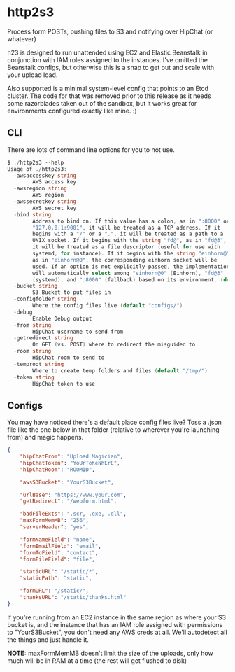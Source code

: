 # http2s3
Process form POSTs, pushing files to S3 and notifying over HipChat (or whatever)

h23 is designed to run unattended using EC2 and Elastic Beanstalk in conjunction 
with IAM roles assigned to the instances. I've omitted the Beanstalk configs, but
otherwise this is a snap to get out and scale with your upload load.

Also supported is a minimal system-level config that points to an Etcd cluster.
The code for that was removed prior to this release as it needs some razorblades
taken out of the sandbox, but it works great for environments configured exactly 
like mine. :)

## CLI

There are lots of command line options for you to not use.
```go
$ ./http2s3 --help
Usage of ./http2s3:
  -awsaccesskey string
    	AWS access key
  -awsregion string
    	AWS region
  -awssecretkey string
    	AWS secret key
  -bind string
    	Address to bind on. If this value has a colon, as in ":8000" or
		"127.0.0.1:9001", it will be treated as a TCP address. If it
		begins with a "/" or a ".", it will be treated as a path to a
		UNIX socket. If it begins with the string "fd@", as in "fd@3",
		it will be treated as a file descriptor (useful for use with
		systemd, for instance). If it begins with the string "einhorn@",
		as in "einhorn@0", the corresponding einhorn socket will be
		used. If an option is not explicitly passed, the implementation
		will automatically select among "einhorn@0" (Einhorn), "fd@3"
		(systemd), and ":8000" (fallback) based on its environment. (default ":8000")
  -bucket string
    	S3 Bucket to put files in
  -configfolder string
    	Where the config files live (default "configs/")
  -debug
    	Enable Debug output
  -from string
    	HipChat username to send from
  -getredirect string
    	On GET (vs. POST) where to redirect the misguided to
  -room string
    	HipChat room to send to
  -temproot string
    	Where to create temp folders and files (default "/tmp/")
  -token string
    	HipChat token to use
```

## Configs

You may have noticed there's a default place config files live? Toss a .json file like 
the one below in that folder (relative to wherever you're launching from) and magic 
happens.

```json
{
	"hipChatFrom": "Upload Magician",
	"hipChatToken": "YoUrToKeNhErE",
	"hipChatRoom": "ROOMID",

	"awsS3Bucket": "YourS3Bucket",

	"urlBase": "https://www.your.com",
	"getRedirect": "/webform.html",

	"badFileExts": ".scr, .exe, .dll",
	"maxFormMemMB": "256",
	"serverHeader": "yes",

	"formNameField": "name",
	"formEmailField": "email",
	"formToField": "contact",
	"formFileField": "file",

	"staticURL": "/static/*",
	"staticPath": "static",

	"formURL": "/static/",
	"thanksURL": "/static/thanks.html"
}
```

If you're running from an EC2 instance in the same region as where your S3 bucket is, 
and the instance that has an IAM role assigned with permissions to "YourS3Bucket", 
you don't need any AWS creds at all. We'll autodetect all the things and just handle it.

**NOTE:** maxFormMemMB doesn't limit the size of the uploads, only how much will be in 
RAM at a time (the rest will get flushed to disk)